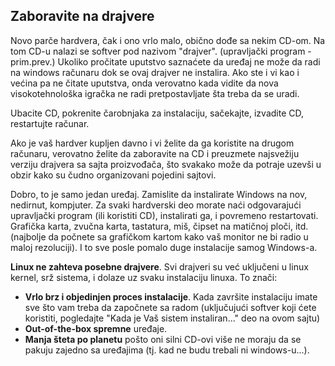 



<h2>Zaboravite na drajvere</h2>

Novo parče hardvera, čak i ono vrlo malo, obično dođe sa nekim CD-om. Na tom CD-u nalazi se softver pod nazivom "drajver". (upravljački program - prim.prev.) Ukoliko pročitate uputstvo saznaćete da uređaj ne može da radi na windows računaru dok se ovaj drajver ne instalira. Ako ste i vi kao i većina pa ne čitate uputstva, onda verovatno kada vidite da nova visokotehnološka igračka ne radi pretpostavljate šta treba da se uradi.

Ubacite CD, pokrenite čarobnjaka za instalaciju, sačekajte, izvadite CD, restartujte računar.

Ako je vaš hardver kupljen davno i vi želite da ga koristite na drugom računaru, verovatno želite da zaboravite na CD i preuzmete najsvežiju verziju drajvera sa sajta proizvođača, što svakako može da potraje uzevši u obzir kako su čudno organizovani pojedini sajtovi.

Dobro, to je samo jedan uređaj. Zamislite da instalirate Windows na nov, nedirnut, kompjuter. Za svaki hardverski deo morate naći odgovarajući upravljački program (ili koristiti CD), instalirati ga, i povremeno restartovati. Grafička karta, zvučna karta, tastatura, miš, čipset na matičnoj ploči, itd. (najbolje da počnete sa grafičkom kartom kako vaš monitor ne bi radio u maloj rezoluciji). I to sve posle pomalo duge instalacije samog Windows-a.

<b>Linux ne zahteva posebne drajvere</b>. Svi drajveri su već uključeni u linux kernel, srž sistema, i dolaze uz svaku instalaciju linuxa. To znači:

<ul>
<li><b>Vrlo brz i objedinjen proces instalacije</b>. Kada završite instalaciju imate sve što vam treba da započnete sa radom (uključujući softver koji ćete koristiti, pogledajte "Kada je Vaš sistem instaliran..." deo na ovom sajtu)</li>
<li><b>Out-of-the-box spremne</b> uređaje.</li>
<li><b>Manja šteta po planetu</b> pošto oni silni CD-ovi više ne moraju da se pakuju zajedno sa uređajima (tj. kad ne budu trebali ni windows-u...).</li>





